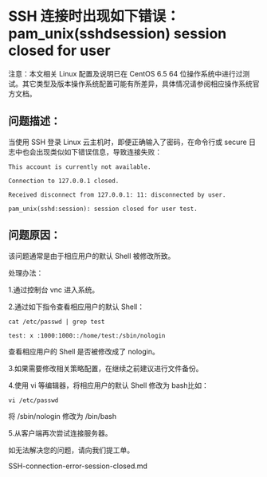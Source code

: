 # SSH 连接时出现如下错误：pam_unix(sshdsession) session closed for user

注意：本文相关 Linux 配置及说明已在 CentOS 6.5 64 位操作系统中进行过测试。其它类型及版本操作系统配置可能有所差异，具体情况请参阅相应操作系统官方文档。

## **问题描述：**

当使用 SSH 登录 Linux 云主机时，即便正确输入了密码，在命令行或 secure 日志中也会出现类似如下错误信息，导致连接失败：

```
This account is currently not available.
```

```
Connection to 127.0.0.1 closed.
```

```
Received disconnect from 127.0.0.1: 11: disconnected by user.
```

```
pam_unix(sshd:session): session closed for user test.
```

## **问题原因：**

该问题通常是由于相应用户的默认 Shell 被修改所致。

处理办法：

1.通过控制台 vnc 进入系统。

2.通过如下指令查看相应用户的默认 Shell：

```
cat /etc/passwd | grep test
```

```
test: x :1000:1000::/home/test:/sbin/nologin
```

查看相应用户的 Shell 是否被修改成了 nologin。

3.如果需要修改相关策略配置，在继续之前建议进行文件备份。

4.使用 vi 等编辑器，将相应用户的默认 Shell 修改为 bash比如：

```
vi /etc/passwd
```

将 /sbin/nologin 修改为 /bin/bash

5.从客户端再次尝试连接服务器。

如无法解决您的问题，请向我们提工单。

SSH-connection-error-session-closed.md
